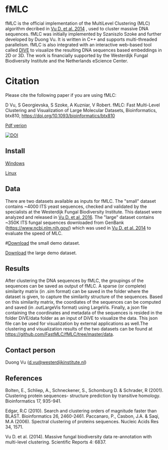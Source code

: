 
# fMLC

fMLC is the official implementation of the MultiLevel Clustering (MLC) algorithm decribed in [Vu D. et al. 2014](https://www.nature.com/articles/srep06837) , used to cluster massive DNA sequences. fMLC was initially implemented by Szaniszlo Szoke and further developed by Duong Vu. It is written in C++ and supports multi-threaded parallelism. fMLC is also integrated with an interactive web-based tool called [DIVE](https://github.com/NLeSC/DiVE) to visualize the resulting DNA sequences based embeddings in 2D or 3D. The work is financially supported by the Westerdijk Fungal Biodiversity Institute and the Netherlands eScience Center.

# Citation

Please cite the following paper if you are using fMLC:

D Vu, S Georgievska, S Szoke, A Kuzniar, V Robert. fMLC: Fast Multi-Level Clustering and Visualization of Large Molecular Datasets, Bioinformatics, btx810, https://doi.org/10.1093/bioinformatics/btx810 

[Pdf verion](https://academic.oup.com/bioinformatics/advance-article/doi/10.1093/bioinformatics/btx810/4747887?guestAccessKey=da7a1811-354a-4445-8084-cae44ccafd6f)

[![DOI](https://zenodo.org/badge/DOI/10.5281/zenodo.926820.svg)](https://doi.org/10.5281/zenodo.926820)

## Install

[Windows](https://github.com/FastMLC/fMLC/tree/master/Windows)

[Linux](https://github.com/FastMLC/fMLC/tree/master/Linux)

## Data
There are two datasets available as inputs for fMLC. The "small" dataset contains ~4000 ITS yeast sequences, checked and validated by the specialists at the Westerdijk Fungal Biodiversity Institute. This dataset were analyzed and released in [Vu D. et al. 2016](https://www.ncbi.nlm.nih.gov/pmc/articles/PMC5192050/). The "large" dataset contains ~350K ITS fungal sequences downloaded from GenBank (https://www.ncbi.nlm.nih.gov/) which was used in [Vu D. et al. 2014](https://www.nature.com/articles/srep06837) to evaluate the speed of MLC.

#[Download](http://www.westerdijkinstitute.nl/Download/SmallDatasetOf4KYeastITSSequences.zip) the small demo dataset. 

[Download](http://www.westerdijkinstitute.nl/Download/LargeDatasetOf350KITSSequences.zip) the large demo dataset. 

## Results

After clustering the DNA sequences by fMLC, the groupings of the sequences can be saved as output of fMLC. A sparse (or complete) similarity matrix (in .sim format) can be saved in the folder where the dataset is given, to capture the similarity structure of the sequences. Based on this similarity matrix, the coordiates of the sequences can be computed and saved (in .outLargeVis format) using LargeVis. Finally, a json file containing the coordinates and metadata of the sequences is resided in the folder DiVE/data folder as an input of DiVE to visualize the data. This json file can be used for visualization by external applications as well.The clustering and visualization results of the two datasets can be found at https://github.com/FastMLC/fMLC/tree/master/data.

## Contact person 

Duong Vu (d.vu@westerdijkinstitute.nl)


## References

Bolten, E., Schliep, A., Schneckener, S., Schomburg D. & Schrader, R (2001). Clustering protein sequences- structure prediction by transitive homology. Bioinformatics 17, 935-941.

Edgar, R.C (2010). Search and clustering orders of magnitude faster than BLAST. Bioinformatics 26, 2460-2461.
Paccanaro, P., Casbon, J.A. & Saqi, M.A (2006). Spectral clustering of proteins sequences.  Nucleic Acids Res 34, 1571.

Vu D. et al. (2014). Massive fungal biodiversity data re-annotation with multi-level clustering. Scientific Reports 4: 6837.


